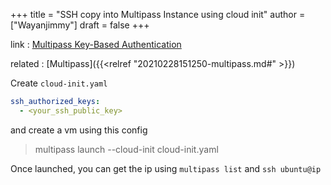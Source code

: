 +++
title = "SSH copy into Multipass Instance using cloud init"
author = ["Wayanjimmy"]
draft = false
+++

link
: [Multipass Key-Based Authentication](https://www.ivankrizsan.se/2020/12/23/multipass-key-based-authentication/)

related
: [Multipass]({{<relref "20210228151250-multipass.md#" >}})

Create `cloud-init.yaml`

```yaml
ssh_authorized_keys:
  - <your_ssh_public_key>
```

and create a vm using this config

> multipass launch --cloud-init cloud-init.yaml

Once launched, you can get the ip using `multipass list` and `ssh ubuntu@ip`
